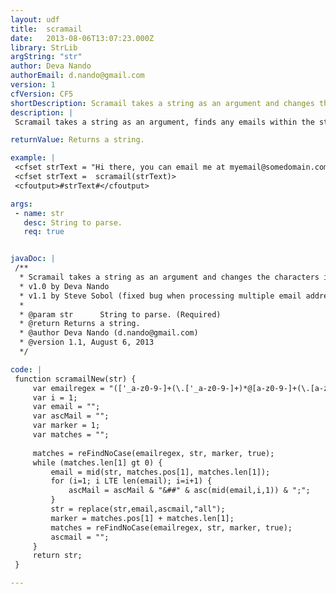 ```yaml
---
layout: udf
title:  scramail
date:   2013-08-06T13:07:23.000Z
library: StrLib
argString: "str"
author: Deva Nando
authorEmail: d.nando@gmail.com
version: 1
cfVersion: CF5
shortDescription: Scramail takes a string as an argument and changes the characters in the email to their ascii equivelents to hide the email address from spam bots.
description: |
 Scramail takes a string as an argument, finds any emails within the string, changes the characters in the email to their ascii equivelents, and then returns the transformed string. The purpose is to hide any email addresses in a block of text from spam bots. Scramail is a synthesis of Raymond Camden's getEmails and Seth Duffey's EmailAntiSpam UDFs.

returnValue: Returns a string.

example: |
 <cfset strText = "Hi there, you can email me at myemail@somedomain.com">
 <cfset strText =  scramail(strText)>
 <cfoutput>#strText#</cfoutput>

args:
 - name: str
   desc: String to parse.
   req: true


javaDoc: |
 /**
  * Scramail takes a string as an argument and changes the characters in the email to their ascii equivelents to hide the email address from spam bots.
  * v1.0 by Deva Nando
  * v1.1 by Steve Sobol (fixed bug when processing multiple email addresses)
  * 
  * @param str      String to parse. (Required)
  * @return Returns a string. 
  * @author Deva Nando (d.nando@gmail.com) 
  * @version 1.1, August 6, 2013 
  */

code: |
 function scramailNew(str) {
     var emailregex = "(['_a-z0-9-]+(\.['_a-z0-9-]+)*@[a-z0-9-]+(\.[a-z0-9-]+)*\.(([a-z]{2,3})|(aero|coop|info|museum|name)))";
     var i = 1;
     var email = "";
     var ascMail = "";
     var marker = 1;
     var matches = "";
 
     matches = reFindNoCase(emailregex, str, marker, true);
     while (matches.len[1] gt 0) {
         email = mid(str, matches.pos[1], matches.len[1]);
         for (i=1; i LTE len(email); i=i+1) {
             ascMail = ascMail & "&##" & asc(mid(email,i,1)) & ";";
         }
         str = replace(str,email,ascmail,"all");
         marker = matches.pos[1] + matches.len[1];
         matches = reFindNoCase(emailregex, str, marker, true);
         ascmail = "";
     }
     return str;
 }

---
```


